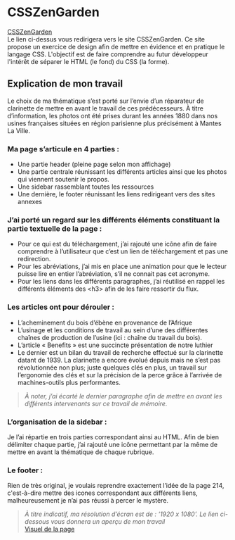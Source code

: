 # CSSZenGarden
[CSSZenGarden](https://www.csszengarden.com/tr/francais/)  
Le lien ci-dessus vous redirigera vers le site CSSZenGarden. Ce site propose un exercice de design afin de mettre en évidence et en pratique le langage CSS.
L'objectif est de faire comprendre au futur développeur l'intérêt de séparer le HTML (le fond) du CSS (la forme).

## Explication de mon travail
Le choix de ma thématique s’est porté sur l’envie d’un réparateur de clarinette de mettre en avant le travail de ces prédécesseurs.
À titre d’information, les photos ont été prises durant les années 1880 dans nos usines françaises situées en région parisienne plus précisément à Mantes La Ville.

### Ma page s’articule en 4 parties :
*	Une partie header (pleine page selon mon affichage)
*	Une partie centrale réunissant les différents articles ainsi que les photos qui viennent soutenir le propos.
*	Une sidebar rassemblant toutes les ressources
*	Une dernière, le footer réunissant les liens redirigeant vers des sites annexes  


### J’ai porté un regard sur les différents éléments constituant la partie textuelle de la page :
*	Pour ce qui est du téléchargement, j’ai rajouté une icône afin de faire comprendre à l’utilisateur que c’est un lien de téléchargement et pas une redirection.
*	Pour les abréviations, j’ai mis en place une animation pour que le lecteur puisse lire en entier l’abréviation, s’il ne connait pas cet acronyme.
* Pour les liens dans les différents paragraphes, j’ai réutilisé en rappel les différents éléments des \<h3> afin de les faire ressortir du flux.    

### Les articles ont pour dérouler :
*	L’acheminement du bois d’ébène en provenance de l’Afrique
*	L’usinage et les conditions de travail au sein d’une des différentes chaînes de production de l’usine (ici : chaîne du travail du bois).
*	L’article « Benefits » est une succincte présentation de notre luthier
*	Le dernier est un bilan du travail de recherche effectué sur la clarinette datant de 1939. La clarinette a encore évolué depuis mais ne s’est pas révolutionnée non plus;
 juste quelques clés en plus, un travail sur l’ergonomie des clés et sur la précision de la perce grâce à l’arrivée de machines-outils plus performantes.
>*À noter, j’ai écarté le dernier paragraphe afin de mettre en avant les différents intervenants sur ce travail de mémoire.*  

### L’organisation de la sidebar :  
Je l’ai répartie en trois parties correspondant ainsi au HTML. Afin de bien délimiter chaque partie,
 j’ai rajouté une icône permettant par la même de mettre en avant la thématique de chaque rubrique.

### Le footer :   
Rien de très original, je voulais reprendre exactement l’idée de la page 214, c'est-à-dire mettre des icones correspondant aux différents liens,
 malheureusement je n’ai pas réussi à percer le mystère.  

>*À titre indicatif, ma résolution d’écran est de : ‘1920 x 1080’. Le lien ci-dessous vous donnera un aperçu de mon travail*  
[Visuel de la page](https://N-BLET/CSSZenGarden)
